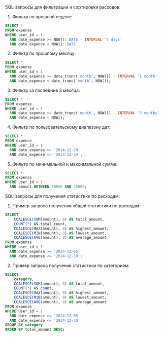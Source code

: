 SQL-запросы для фильтрации и сортировки расходов:
1. Фильтр по прошлой неделе:
```sql
SELECT * 
FROM expense
WHERE user_id = 1
  AND date_expense >= NOW()::DATE - INTERVAL '7 days'
  AND date_expense < NOW()::DATE
```
2. Фильтр по прошлому месяцу:
```sql
SELECT * 
FROM expense
WHERE user_id = 1
  AND date_expense >= date_trunc('month', NOW()) - INTERVAL '1 month'
  AND date_expense < date_trunc('month', NOW());
```
3. Фильтр за последние 3 месяца:
```sql
SELECT * 
FROM expense
WHERE user_id = 1
  AND date_expense >= date_trunc('month', NOW()) - INTERVAL '3 months'
  AND date_expense < NOW();
```
4. Фильтр по пользовательскому диапазону дат:
```sql
SELECT * 
FROM expense
WHERE user_id = 1
  AND date_expense >= '2024-12-20'
  AND date_expense <= '2024-12-30';
```
5. Фильтр по минимальной и максимальной сумме:
```sql
SELECT * 
FROM expense
WHERE user_id = 1
  AND amount BETWEEN 50000 AND 30000;
```

SQL-запросы для получения статистики по расходам:
1. Пример запроса получения общей статистики по расходам:
```sql
SELECT 
    COALESCE(SUM(amount), 0) AS total_amount,
    COUNT(*) AS total_count,
    COALESCE(MAX(amount), 0) AS highest_amount,
    COALESCE(MIN(amount), 0) AS lowest_amount,
    COALESCE(AVG(amount), 0) AS average_amount
FROM expense
WHERE user_id = 1
  AND date_expense >= '2024-12-05'
  AND date_expense <= '2024-12-30';
```
2. Пример запроса получения статистики по категориям:
```sql
SELECT 
    category,
    COALESCE(SUM(amount), 0) AS total_amount,
    COUNT(*) AS count,
    COALESCE(MAX(amount), 0) AS highest_amount,
    COALESCE(MIN(amount), 0) AS lowest_amount,
    COALESCE(AVG(amount), 0) AS average_amount
FROM expense
WHERE user_id = 1
  AND date_expense >= '2024-12-05'
  AND date_expense <= '2024-12-30'
GROUP BY category
ORDER BY total_amount DESC;
```
